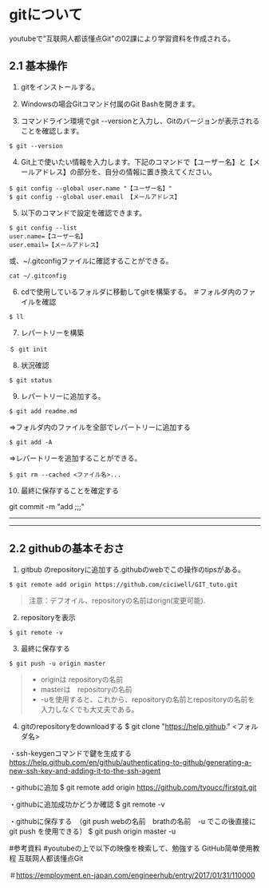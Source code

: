 # gitについて
youtubeで”互联网人都该懂点Git"の02課により学習資料を作成される。
## 2.1 基本操作
1. gitをインストールする。 
2. Windowsの場合Gitコマンド付属のGit Bashを開きます。

3. コマンドライン環境でgit --versionと入力し、Gitのバージョンが表示されることを確認します。
```git
$ git --version
```
4. Git上で使いたい情報を入力します。下記のコマンドで【ユーザー名】と【メールアドレス】の部分を、自分の情報に置き換えてください。

```
$ git config --global user.name "【ユーザー名】"
$ git config --global user.email 【メールアドレス】
```
5. 以下のコマンドで設定を確認できます。
```
$ git config --list
user.name=【ユーザー名】
user.email=【メールアドレス】
```
或、~/.gitconfigファイルに確認することができる。

```
cat ~/.gitconfig
```
6. cdで使用しているフォルダに移動してgitを構築する。
＃フォルダ内のファイルを確認
```
$ ll
```
7. レパートリーを構築
```
＄ git init
```
8. 状況確認
```
$ git status
```
9. レパートリーに追加する。
```
$ git add readme.md
```
⇒フォルダ内のファイルを全部でレパートリーに追加する
```
$ git add -A
```
⇒レパートリーを追加することができる。
```
$ git rm --cached <ファイル名>...
```
10. 最終に保存することを確定する

git commit -m "add ;;;"

***************************
***************************
## 2.2 githubの基本そおさ


1. gitbub のrepositoryに追加する.githubのwebでこの操作のtipsがある。

```
$ git remote add origin https://github.com/ciciwell/GIT_tuto.git
```
  > 注意：デフオイル、repositoryの名前はorign(変更可能).

2. repositoryを表示
```
$ git remote -v 
```
3. 最終に保存する
```
$ git push -u origin master
```
>+ originは repositoryの名前 
>+ masterは　repositoryの名前 
>+ -uを使用すると、これから、repositoryの名前とrepositoryの名前を入力しなくでも大丈夫である。

4. gitのrepositoryをdownloadする
$ git clone "https://help.github." <フォルダ名>

・ssh-keygenコマンドで鍵を生成する
https://help.github.com/en/github/authenticating-to-github/generating-a-new-ssh-key-and-adding-it-to-the-ssh-agent

・githubに追加
$ git remote add origin https://github.com/tyoucc/firstgit.git

・githubに追加成功かどうか確認
$ git remote -v

・githubに保存する　（git push webの名前　brathの名前　-u でこの後直接にgit push を使用できる）
$ git push origin master -u


#参考資料
#youtubeの上で以下の映像を検索して、勉強する
GitHub简单使用教程
互联网人都该懂点Git

＃https://employment.en-japan.com/engineerhub/entry/2017/01/31/110000

